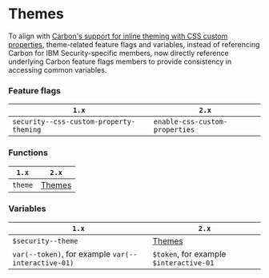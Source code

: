 # Themes

To align with [Carbon's support for inline theming with CSS custom properties](https://medium.com/carbondesign/whats-coming-to-carbon-in-2021-39a4c7d1762a), theme-related feature flags and variables, instead of referencing Carbon for IBM Security-specific members, now directly reference underlying Carbon feature flags members to provide consistency in accessing common variables.

### Feature flags

| `1.x`                                   | `2.x`                          |
| --------------------------------------- | ------------------------------ |
| `security--css-custom-property-theming` | `enable-css-custom-properties` |

### Functions

| `1.x`   | `2.x`                            |
| ------- | -------------------------------- |
| `theme` | [Themes](../../themes/README.md) |

### Variables

| `1.x`                                               | `2.x`                                   |
| --------------------------------------------------- | --------------------------------------- |
| `$security--theme`                                  | [Themes](../../themes/README.md)        |
| `var(--token)`, for example `var(--interactive-01)` | `$token`, for example `$interactive-01` |
